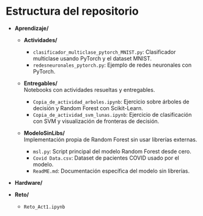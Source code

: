 # Estructura del repositorio

- **Aprendizaje/**  
  - **Actividades/**  
    - `clasificador_multiclase_pytorch_MNIST.py`: Clasificador multiclase usando PyTorch y el dataset MNIST.
    - `redesneuronales_pytorch.py`: Ejemplo de redes neuronales con PyTorch.

  - **Entregables/**  
    Notebooks con actividades resueltas y entregables.
    - `Copia_de_actividad_arboles.ipynb`: Ejercicio sobre árboles de decisión y Random Forest con Scikit-Learn.
    - `Copia_de_actividad_svm_lunas.ipynb`: Ejercicio de clasificación con SVM y visualización de fronteras de decisión.
    
  - **ModeloSinLibs/**  
    Implementación propia de Random Forest sin usar librerías externas.
    - `msl.py`: Script principal del modelo Random Forest desde cero.
    - `Covid Data.csv`: Dataset de pacientes COVID usado por el modelo.
    - `ReadME.md`: Documentación específica del modelo sin librerías.

- **Hardware/**  
  

- **Reto/**  
  - `Reto_Act1.ipynb`